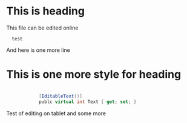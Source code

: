 This is heading
==============

This file can be edited online

      test
      
And here is one more line

# This is one more style for heading

```c#
      
            [EditableText()]
            publc virtual int Text { get; set; }
```

Test of editing on tablet and some more
